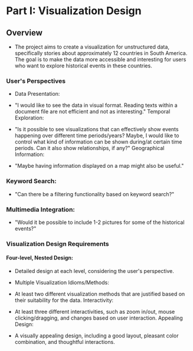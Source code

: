 
# Part I: Visualization Design
## Overview
- The project aims to create a visualization for unstructured data, specifically stories about approximately 12 countries in South America. The goal is to make the data more accessible and interesting for users who want to explore historical events in these countries.

### User's Perspectives
- Data Presentation:

- "I would like to see the data in visual format. Reading texts within a document file are not efficient and not as interesting."
Temporal Exploration:

- "Is it possible to see visualizations that can effectively show events happening over different time periods/years? Maybe, I would like to control what kind of information can be shown during/at certain time periods. Can it also show relationships, if any?"
Geographical Information:

- "Maybe having information displayed on a map might also be useful."

### Keyword Search:

- "Can there be a filtering functionality based on keyword search?"

### Multimedia Integration:

- "Would it be possible to include 1-2 pictures for some of the historical events?"

### Visualization Design Requirements

#### Four-level, Nested Design:

- Detailed design at each level, considering the user's perspective.
- Multiple Visualization Idioms/Methods:

- At least two different visualization methods that are justified based on their suitability for the data.
Interactivity:

- At least three different interactivities, such as zoom in/out, mouse clicking/dragging, and changes based on user interaction.
Appealing Design:

- A visually appealing design, including a good layout, pleasant color combination, and thoughtful interactions.

